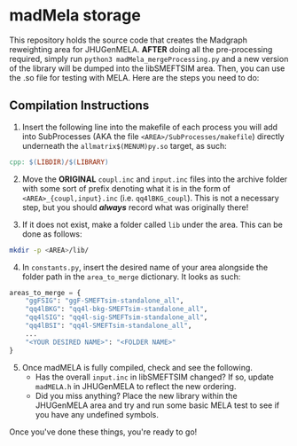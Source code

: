 # madMela storage

This repository holds the source code that creates the Madgraph reweighting area for JHUGenMELA. __AFTER__ doing all the pre-processing required, simply run `python3 madMela_mergeProcessing.py` and a new version of the library will be dumped into the libSMEFTSIM area. Then, you can use the .so file for testing with MELA. Here are the steps you need to do:

## Compilation Instructions

1. Insert the following line into the makefile of each process you will add into SubProcesses (AKA the file `<AREA>/SubProcesses/makefile`) directly underneath the `allmatrix$(MENUM)py.so` target, as such:

```makefile
cpp: $(LIBDIR)/$(LIBRARY)
```

2. Move the __ORIGINAL__ `coupl.inc` and `input.inc` files into the archive folder with some sort of prefix denoting what it is in the form of `<AREA>_{coupl,input}.inc` (i.e. `qq4lBKG_coupl`). This is not a necessary step, but you should ___always___ record what was originally there!

3. If it does not exist, make a folder called `lib` under the area. This can be done as follows:

```bash
mkdir -p <AREA>/lib/
```

4. In `constants.py`, insert the desired name of your area alongside the folder path in the `area_to_merge` dictionary. It looks as such:

```python
areas_to_merge = {
    "ggFSIG": "ggF-SMEFTsim-standalone_all",
    "qq4lBKG": "qq4l-bkg-SMEFTsim-standalone_all",
    "qq4lSIG": "qq4l-sig-SMEFTsim-standalone_all",
    "qq4lBSI": "qq4l-SMEFTsim-standalone_all",
    ...
    "<YOUR DESIRED NAME>": "<FOLDER NAME>"
}
```

5. Once madMELA is fully compiled, check and see the following.
    - Has the overall `input.inc` in libSMEFTSIM changed? If so, update `madMELA.h` in JHUGenMELA to reflect the new ordering.
    - Did you miss anything? Place the new library within the JHUGenMELA area and try and run some basic MELA test to see if you have any undefined symbols.

Once you've done these things, you're ready to go!

